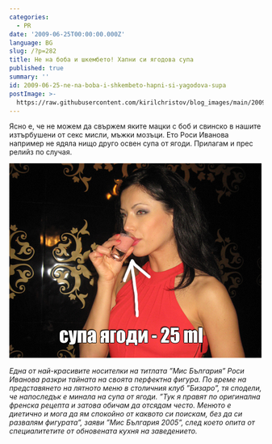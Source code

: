 ```yaml
---
categories:
  - PR
date: '2009-06-25T00:00:00.000Z'
language: BG
slug: /?p=282
title: Не на боба и шкембето! Хапни си ягодова супа
published: true
summary: ''
id: 2009-06-25-ne-na-boba-i-shkembeto-hapni-si-yagodova-supa
postImage: >-
  https://raw.githubusercontent.com/kirilchristov/blog_images/main/2009/06/rossi_0318-copy.jpg
---
```


Ясно е, че не можем да свържем яките мацки с боб и свинско в нашите изтърбушени от секс мисли, мъжки мозъци. Ето Роси Иванова например не ядяла нищо друго освен супа от ягоди. Прилагам и прес релийз по случая. 

![rossi_0318 copy](https://raw.githubusercontent.com/kirilchristov/blog_images/main/2009/06/rossi_0318-copy.jpg)

 _Една от най-красивите носителки на титлата ”Мис България” Роси Иванова разкри тайната на своята перфектна фигура. По време на представянето на лятното меню в столичния клуб ”Бизаро”, тя сподели, че напоследък е минала на супа от ягоди. ”Тук я правят по оригинална френска рецепта и затова обичам да отсядам често. Менюто е диетично и мога да ям спокойно от каквото си поискам, без да си развалям фигурата”, заяви ”Мис България 2005”, след което опита от специалитетите от обновената кухня на заведението._
